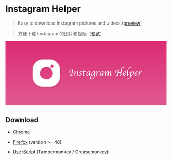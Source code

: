 # Instagram Helper

> Easy to download Instagram pictures and videos ([preview](screenshots))  

> 方便下载 Instagram 的图片和视频（[预览](screenshots)）  

![screenshot](screenshots/screenshot.png)


## Download

+ [Chrome](https://chrome.google.com/webstore/detail/instagram-helper/albdnahmanonkmhoamgfjbjgbjabbiid)

+ [Firefox](https://addons.mozilla.org/zh-CN/firefox/addon/instagram-helper) (version >= 48)

+ [UserScript](https://greasyfork.org/scripts/22660-instagram-helper) (Tampermonkey / Greasemonkey)

